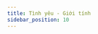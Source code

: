 ```yaml
---
title: Tình yêu - Giới tính
sidebar_position: 10
---
```


<!-- dantri-tinh-yeu-gioi-tinh:START -->
<!-- dantri-tinh-yeu-gioi-tinh:END -->
